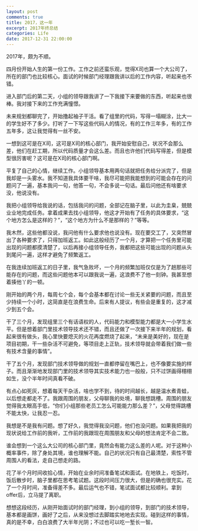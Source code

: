 ```yaml
---
layout: post
comments: true
title: 2017，这一年
excerpt: 2017年终总结
categories: Life
date: 2017-12-31 22:00:00
---
```


2017年，颇为不顺。

四月份开始人生的第一份工作。工作之前还蛮乐观，觉得X司也算一个大公司了，所在的部门也比较核心。面试的时候部门经理跟我讲以后的工作内容，听起来也不错。

进入部门后的第二天，小组的领导跟我讲了一下我接下来要做的东西，听起来也很棒。我对接下来的工作充满憧憬。

未来规划都聊完了，开始撸起袖子干活。看了组里的代码，写得一塌糊涂，比大一的学生好不了多少。打听了一下写这些代码人的情况，有的工作三年多，有的工作五年多，这让我觉得有一丝不安。

一想到这可是在X司，这可是X司的核心部门，我开始安慰自己，状况不会那么差，他们在赶工期，所以代码质量才会这么差。而且也许他们代码写得差，但是模型很厉害呢？这可是在X司的核心部门啊。

平复了自己的心情，继续工作。小组领导基本用两句话就把任务给分派完了，但是我却是一头雾水。我不知道我具体要干啥，我尽可能把我能想到的可能会存在的问题问了一遍，基本我问一句，他答一句，不会多说一句话。最后问他还有啥要求没，他说没有。

我把小组领导给我说的话，包括我问的问题，全部记在脑子里，以此为圭臬，兢兢业业地完成任务。拿着成果去找小组领导，他这才开始有了任务的具体要求，“这个地方怎么是这样的？”，“这个地方为什么不是那样的？”等等。

我木然，这些他都没说，我问他有什么要求他也说没有。现在要交工了，又突然冒出了各种要求了，只得加班返工。如此这般经历了一个月，才算把一个任务里可能出现的问题都摸清楚了，以后再接小组领导任务，我都把这些可能出现的问题从头到尾问一遍，这样才避免了频繁返工。

在我连续加班返工的日子里，我气急败坏，一个月的频繁加班仅仅是为了趟那些可能存在的问题，而这些问题他本可以跟我说一遍，这浪费不了他一刻钟。我甚至想着揍他丫的一顿。

刚开始的两个月，每周七个会，每个会基本都在讨论一些无关紧要的问题，而且至少持续一个小时，这简直是在浪费生命。后来有人提议，有些会是重复的，这才减少到五个会。

干了三个月，发现组里三个有话语权的人，代码能力和模型能力都是大一小学生水平。但是想着部门里技术领导技术还不错，而且还做了一次接下来半年的规划，看起来很有做头，我心里快要熄灭的火花再度燃烧了起来，“未来是美好的，现在是项目初期，干一些杂活不可避免，等项目走上正轨，技术领导就会带着我们做一些有技术含量的事情”。

干了五个月，发现部门技术领导做的规划一直都停留在嘴巴上，也不像要实施的样子。而且渐渐地发现部门里的技术领导其实技术能力也一般般，只不过饼画得栩栩如生，没个半年时间真看不破。

有点心如死灰，想着每天干杂活，啥也学不到，待的时间越长，越是温水煮青蛙，以后想走都走不了。我跟周围的朋友，父母聊我的处境，聊我想跳槽。周围的朋友觉得我太眼高手低，“你们小组那些老员工怎么可能能力那么差？”，父母觉得跳槽不能太快，让我忍一忍。

我想是不是我有问题。想了好久，我觉得我没问题，他们也没问题。如果我把我的现状说给工作前的我听，工作前的我跟现在周围朋友和父母的想法肯定不会二致。

谁会想到一个这么大公司的核心部门里，竟然会有能力这么差的人呢。对于这种小概率事件，除了身处其境，谁也理解不能。自己的状况只有自己最清楚，索性不管周围人的看法，走自己想走的路。

花了半个月时间收拾心情，开始在业余时间准备笔试和面试。在地铁上，吃饭时，饭后散步时，脑子里都在思考笔试题。这段时间压力很大，但是的确也很充实。花了一个月时间，准备得差不多。最后运气也不错，笔试面试都比较顺利。拿到offer后，立马提了离职。

想想这段经历，从刚开始面试时的部门经理，到小组的领导，到部门的技术领导，基本都是画饼，画好了之后，从来没想过去脚踏实地地去实现。碰到这样的事情，真的是不幸，白白浪费了大半年光阴；不过也可以吃一堑长一智。
